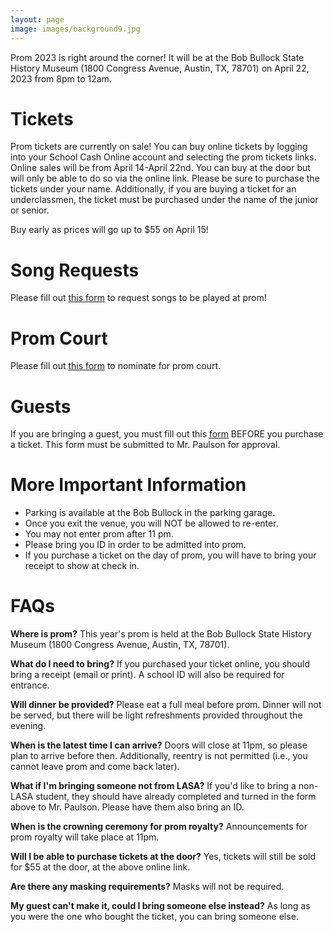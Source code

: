 ```yaml
---
layout: page
image: images/background9.jpg
---
```

Prom 2023 is right around the corner! It will be at the Bob Bullock State History Museum (1800 Congress Avenue, Austin, TX, 78701) on April 22, 2023 from 8pm to 12am.

# Tickets
Prom tickets are currently on sale! You can buy online tickets by logging into your School Cash Online account and selecting the prom tickets links. Online sales will be from April 14-April 22nd. You can buy at the door but will only be able to do so via the online link. Please be sure to purchase the tickets under your name. Additionally, if you are buying a ticket for an underclassmen, the ticket must be purchased under the name of the junior or senior. 

Buy early as prices will go up to $55 on April 15!

# Song Requests
Please fill out [this form](https://forms.gle/Ya36xEPUrSyDReNh9) to request songs to be played at prom!

# Prom Court
Please fill out [this form](https://forms.gle/jt7qpZQF5ZmHyAgE9) to nominate for prom court.

# Guests
If you are bringing a guest, you must fill out this [form](https://docs.google.com/document/d/1jJTS_GV-SOi-GcHF1vAEmMUq6pjgMrW9n8ZhChq9oNY/edit) BEFORE you purchase a ticket. This form must be submitted to Mr. Paulson for approval.

# More Important Information
- Parking is available at the Bob Bullock in the parking garage. 
- Once you exit the venue, you will NOT be allowed to re-enter. 
- You may not enter prom after 11 pm. 
- Please bring you ID in order to be admitted into prom.
- If you purchase a ticket on the day of prom, you will have to bring your receipt to show at check in. 

# FAQs
**Where is prom?**
This year's prom is held at the Bob Bullock State History Museum (1800 Congress Avenue, Austin, TX, 78701).

**What do I need to bring?**
If you purchased your ticket online, you should bring a receipt (email or print). A school ID will also be required for entrance.

**Will dinner be provided?**
Please eat a full meal before prom. Dinner will not be served, but there will be light refreshments provided throughout the evening.

**When is the latest time I can arrive?**
Doors will close at 11pm, so please plan to arrive before then. Additionally, reentry is not permitted (i.e., you cannot leave prom and come back later).

**What if I'm bringing someone not from LASA?**
If you'd like to bring a non-LASA student, they should have already completed and turned in the form above to Mr. Paulson. Please have them also bring an ID.

**When is the crowning ceremony for prom royalty?**
Announcements for prom royalty will take place at 11pm.

**Will I be able to purchase tickets at the door?**
Yes, tickets will still be sold for $55 at the door, at the above online link.

**Are there any masking requirements?**
Masks will not be required.

**My guest can't make it, could I bring someone else instead?**
As long as you were the one who bought the ticket, you can bring someone else.